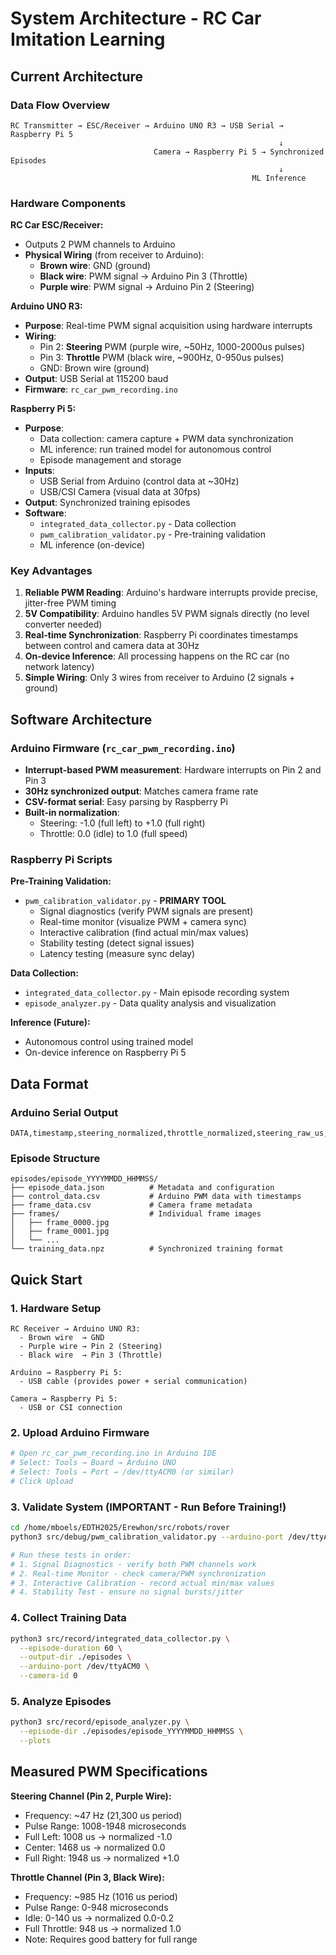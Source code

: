 # System Architecture - RC Car Imitation Learning

## Current Architecture

### Data Flow Overview
```
RC Transmitter → ESC/Receiver → Arduino UNO R3 → USB Serial → Raspberry Pi 5
                                                            ↓
                                Camera → Raspberry Pi 5 → Synchronized Episodes
                                                            ↓
                                                      ML Inference
```

### Hardware Components

**RC Car ESC/Receiver:**
- Outputs 2 PWM channels to Arduino
- **Physical Wiring** (from receiver to Arduino):
  - **Brown wire**: GND (ground)
  - **Black wire**: PWM signal → Arduino Pin 3 (Throttle)
  - **Purple wire**: PWM signal → Arduino Pin 2 (Steering)

**Arduino UNO R3:**
- **Purpose**: Real-time PWM signal acquisition using hardware interrupts
- **Wiring**:
  - Pin 2: **Steering** PWM (purple wire, ~50Hz, 1000-2000us pulses)
  - Pin 3: **Throttle** PWM (black wire, ~900Hz, 0-950us pulses)
  - GND: Brown wire (ground)
- **Output**: USB Serial at 115200 baud
- **Firmware**: `rc_car_pwm_recording.ino`

**Raspberry Pi 5:**
- **Purpose**: 
  - Data collection: camera capture + PWM data synchronization
  - ML inference: run trained model for autonomous control
  - Episode management and storage
- **Inputs**: 
  - USB Serial from Arduino (control data at ~30Hz)
  - USB/CSI Camera (visual data at 30fps)
- **Output**: Synchronized training episodes
- **Software**: 
  - `integrated_data_collector.py` - Data collection
  - `pwm_calibration_validator.py` - Pre-training validation
  - ML inference (on-device)

### Key Advantages

1. **Reliable PWM Reading**: Arduino's hardware interrupts provide precise, jitter-free PWM timing
2. **5V Compatibility**: Arduino handles 5V PWM signals directly (no level converter needed)
3. **Real-time Synchronization**: Raspberry Pi coordinates timestamps between control and camera data at 30Hz
4. **On-device Inference**: All processing happens on the RC car (no network latency)
5. **Simple Wiring**: Only 3 wires from receiver to Arduino (2 signals + ground)

## Software Architecture

### Arduino Firmware (`rc_car_pwm_recording.ino`)
- **Interrupt-based PWM measurement**: Hardware interrupts on Pin 2 and Pin 3
- **30Hz synchronized output**: Matches camera frame rate
- **CSV-format serial**: Easy parsing by Raspberry Pi
- **Built-in normalization**: 
  - Steering: -1.0 (full left) to +1.0 (full right)
  - Throttle: 0.0 (idle) to 1.0 (full speed)

### Raspberry Pi Scripts

**Pre-Training Validation:**
- `pwm_calibration_validator.py` - **PRIMARY TOOL**
  - Signal diagnostics (verify PWM signals are present)
  - Real-time monitor (visualize PWM + camera sync)
  - Interactive calibration (find actual min/max values)
  - Stability testing (detect signal issues)
  - Latency testing (measure sync delay)

**Data Collection:**
- `integrated_data_collector.py` - Main episode recording system
- `episode_analyzer.py` - Data quality analysis and visualization

**Inference (Future):**
- Autonomous control using trained model
- On-device inference on Raspberry Pi 5


## Data Format

### Arduino Serial Output
```
DATA,timestamp,steering_normalized,throttle_normalized,steering_raw_us,throttle_raw_us,steering_period_us,throttle_period_us
```

### Episode Structure
```
episodes/episode_YYYYMMDD_HHMMSS/
├── episode_data.json          # Metadata and configuration
├── control_data.csv           # Arduino PWM data with timestamps
├── frame_data.csv             # Camera frame metadata
├── frames/                    # Individual frame images
│   ├── frame_0000.jpg
│   ├── frame_0001.jpg
│   └── ...
└── training_data.npz          # Synchronized training format
```

## Quick Start

### 1. Hardware Setup
```
RC Receiver → Arduino UNO R3:
  - Brown wire  → GND
  - Purple wire → Pin 2 (Steering)
  - Black wire  → Pin 3 (Throttle)

Arduino → Raspberry Pi 5:
  - USB cable (provides power + serial communication)

Camera → Raspberry Pi 5:
  - USB or CSI connection
```

### 2. Upload Arduino Firmware
```bash
# Open rc_car_pwm_recording.ino in Arduino IDE
# Select: Tools → Board → Arduino UNO
# Select: Tools → Port → /dev/ttyACM0 (or similar)
# Click Upload
```

### 3. Validate System (IMPORTANT - Run Before Training!)
```bash
cd /home/mboels/EDTH2025/Erewhon/src/robots/rover
python3 src/debug/pwm_calibration_validator.py --arduino-port /dev/ttyACM0 --camera-id 0

# Run these tests in order:
# 1. Signal Diagnostics - verify both PWM channels work
# 2. Real-time Monitor - check camera/PWM synchronization
# 3. Interactive Calibration - record actual min/max values
# 4. Stability Test - ensure no signal bursts/jitter
```

### 4. Collect Training Data
```bash
python3 src/record/integrated_data_collector.py \
  --episode-duration 60 \
  --output-dir ./episodes \
  --arduino-port /dev/ttyACM0 \
  --camera-id 0
```

### 5. Analyze Episodes
```bash
python3 src/record/episode_analyzer.py \
  --episode-dir ./episodes/episode_YYYYMMDD_HHMMSS \
  --plots
```

## Measured PWM Specifications

**Steering Channel (Pin 2, Purple Wire):**
- Frequency: ~47 Hz (21,300 us period)
- Pulse Range: 1008-1948 microseconds
- Full Left: 1008 us → normalized -1.0
- Center: 1468 us → normalized 0.0
- Full Right: 1948 us → normalized +1.0

**Throttle Channel (Pin 3, Black Wire):**
- Frequency: ~985 Hz (1016 us period)
- Pulse Range: 0-948 microseconds  
- Idle: 0-140 us → normalized 0.0-0.2
- Full Throttle: 948 us → normalized 1.0
- Note: Requires good battery for full range